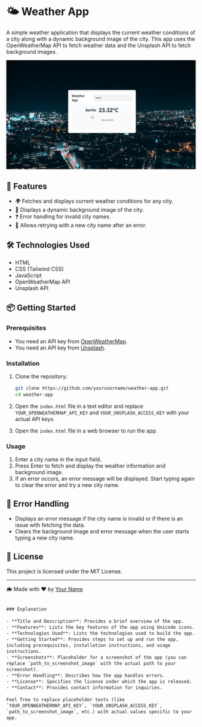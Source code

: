 

# 🌤️ Weather App

A simple weather application that displays the current weather conditions of a city along with a dynamic background image of the city. This app uses the OpenWeatherMap API to fetch weather data and the Unsplash API to fetch background images.

![cover01.jpg](https://github.com/IgnatMaldive/simple-weather-app/blob/main/weather.jpg)



## 🚀 Features

- 🌍 Fetches and displays current weather conditions for any city.
- 🌇 Displays a dynamic background image of the city.
- ❓ Error handling for invalid city names.
- 🔄 Allows retrying with a new city name after an error.

## 🛠️ Technologies Used

- HTML
- CSS (Tailwind CSS)
- JavaScript
- OpenWeatherMap API
- Unsplash API

## 📦 Getting Started

### Prerequisites

- You need an API key from [OpenWeatherMap](https://home.openweathermap.org/users/sign_up).
- You need an API key from [Unsplash](https://unsplash.com/developers).

### Installation

1. Clone the repository:
   ```bash
   git clone https://github.com/yourusername/weather-app.git
   cd weather-app
   ```

2. Open the `index.html` file in a text editor and replace `YOUR_OPENWEATHERMAP_API_KEY` and `YOUR_UNSPLASH_ACCESS_KEY` with your actual API keys.

3. Open the `index.html` file in a web browser to run the app.

### Usage

1. Enter a city name in the input field.
2. Press Enter to fetch and display the weather information and background image.
3. If an error occurs, an error message will be displayed. Start typing again to clear the error and try a new city name.


## 🐞 Error Handling

- Displays an error message if the city name is invalid or if there is an issue with fetching the data.
- Clears the background image and error message when the user starts typing a new city name.

## 📝 License

This project is licensed under the MIT License.


---

🌦️ Made with ❤️ by [Your Name](https://github.com/ignatmaldive)
```

### Explanation

- **Title and Description**: Provides a brief overview of the app.
- **Features**: Lists the key features of the app using Unicode icons.
- **Technologies Used**: Lists the technologies used to build the app.
- **Getting Started**: Provides steps to set up and run the app, including prerequisites, installation instructions, and usage instructions.
- **Screenshots**: Placeholder for a screenshot of the app (you can replace `path_to_screenshot_image` with the actual path to your screenshot).
- **Error Handling**: Describes how the app handles errors.
- **License**: Specifies the license under which the app is released.
- **Contact**: Provides contact information for inquiries.

Feel free to replace placeholder texts (like `YOUR_OPENWEATHERMAP_API_KEY`, `YOUR_UNSPLASH_ACCESS_KEY`, `path_to_screenshot_image`, etc.) with actual values specific to your app.
